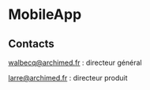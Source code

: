 # MobileApp

## Contacts

walbecq@archimed.fr : directeur général

larre@archimed.fr : directeur produit

